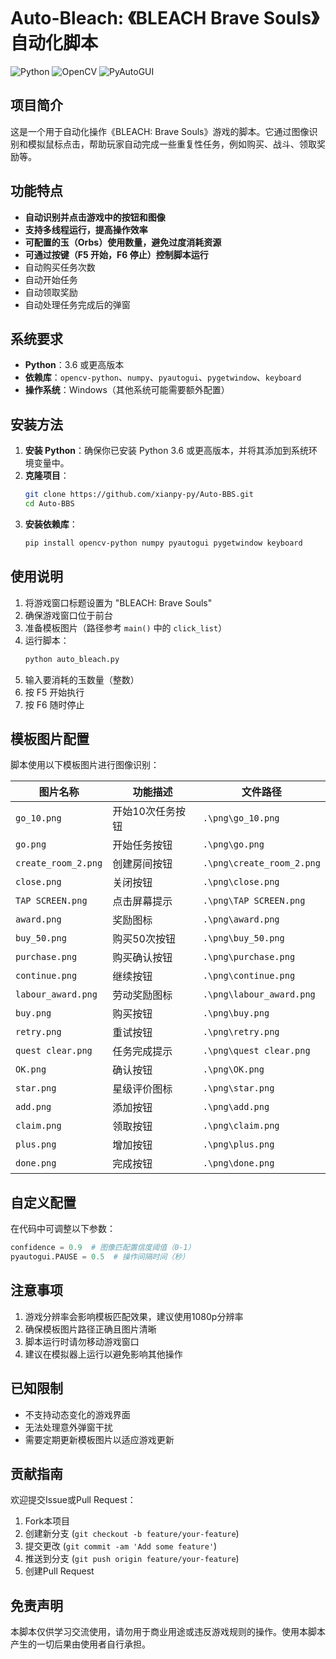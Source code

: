 # Auto-Bleach: 《BLEACH Brave Souls》自动化脚本

![Python](https://img.shields.io/badge/Python-3.7+-blue?logo=python)
![OpenCV](https://img.shields.io/badge/OpenCV-4.x-green?logo=opencv)
![PyAutoGUI](https://img.shields.io/badge/PyAutoGUI-✓-yellow)

## 项目简介
这是一个用于自动化操作《BLEACH: Brave Souls》游戏的脚本。它通过图像识别和模拟鼠标点击，帮助玩家自动完成一些重复性任务，例如购买、战斗、领取奖励等。

## 功能特点
- **自动识别并点击游戏中的按钮和图像**
- **支持多线程运行，提高操作效率**
- **可配置的玉（Orbs）使用数量，避免过度消耗资源**
- **可通过按键（F5 开始，F6 停止）控制脚本运行**
- 自动购买任务次数
- 自动开始任务
- 自动领取奖励
- 自动处理任务完成后的弹窗

## 系统要求
- **Python**：3.6 或更高版本
- **依赖库**：`opencv-python`、`numpy`、`pyautogui`、`pygetwindow`、`keyboard`
- **操作系统**：Windows（其他系统可能需要额外配置）

## 安装方法
1. **安装 Python**：确保你已安装 Python 3.6 或更高版本，并将其添加到系统环境变量中。
2. **克隆项目**：
   ```bash
   git clone https://github.com/xianpy-py/Auto-BBS.git
   cd Auto-BBS
   ```
3. **安装依赖库**：
   ```bash
   pip install opencv-python numpy pyautogui pygetwindow keyboard
   ```

## 使用说明
1. 将游戏窗口标题设置为 "BLEACH: Brave Souls"
2. 确保游戏窗口位于前台
3. 准备模板图片（路径参考 `main()` 中的 `click_list`）
4. 运行脚本：
   ```bash
   python auto_bleach.py
   ```
5. 输入要消耗的玉数量（整数）
6. 按 F5 开始执行
7. 按 F6 随时停止

## 模板图片配置
脚本使用以下模板图片进行图像识别：

| 图片名称         | 功能描述               | 文件路径               |
|------------------|----------------------|-----------------------|
| `go_10.png`      | 开始10次任务按钮      | `.\png\go_10.png`     |
| `go.png`         | 开始任务按钮          | `.\png\go.png`        |
| `create_room_2.png` | 创建房间按钮         | `.\png\create_room_2.png`|
| `close.png`      | 关闭按钮              | `.\png\close.png`     |
| `TAP SCREEN.png` | 点击屏幕提示          | `.\png\TAP SCREEN.png`|
| `award.png`      | 奖励图标              | `.\png\award.png`     |
| `buy_50.png`     | 购买50次按钮          | `.\png\buy_50.png`    |
| `purchase.png`   | 购买确认按钮          | `.\png\purchase.png`  |
| `continue.png`   | 继续按钮              | `.\png\continue.png`  |
| `labour_award.png`| 劳动奖励图标          | `.\png\labour_award.png`|
| `buy.png`        | 购买按钮              | `.\png\buy.png`       |
| `retry.png`      | 重试按钮              | `.\png\retry.png`     |
| `quest clear.png`| 任务完成提示          | `.\png\quest clear.png`|
| `OK.png`         | 确认按钮              | `.\png\OK.png`        |
| `star.png`       | 星级评价图标          | `.\png\star.png`      |
| `add.png`        | 添加按钮              | `.\png\add.png`       |
| `claim.png`      | 领取按钮              | `.\png\claim.png`     |
| `plus.png`       | 增加按钮              | `.\png\plus.png`      |
| `done.png`       | 完成按钮              | `.\png\done.png`      |

## 自定义配置
在代码中可调整以下参数：
```python
confidence = 0.9  # 图像匹配置信度阈值（0-1）
pyautogui.PAUSE = 0.5  # 操作间隔时间（秒）
```

## 注意事项
1. 游戏分辨率会影响模板匹配效果，建议使用1080p分辨率
2. 确保模板图片路径正确且图片清晰
3. 脚本运行时请勿移动游戏窗口
4. 建议在模拟器上运行以避免影响其他操作

## 已知限制
- 不支持动态变化的游戏界面
- 无法处理意外弹窗干扰
- 需要定期更新模板图片以适应游戏更新

## 贡献指南
欢迎提交Issue或Pull Request：
1. Fork本项目
2. 创建新分支 (`git checkout -b feature/your-feature`)
3. 提交更改 (`git commit -am 'Add some feature'`)
4. 推送到分支 (`git push origin feature/your-feature`)
5. 创建Pull Request

## 免责声明
本脚本仅供学习交流使用，请勿用于商业用途或违反游戏规则的操作。使用本脚本产生的一切后果由使用者自行承担。
